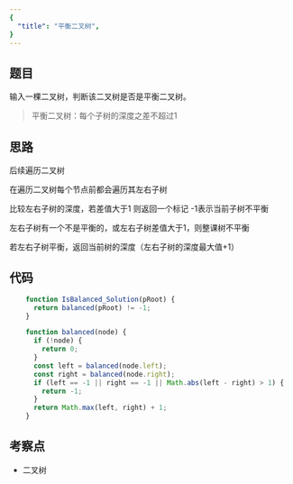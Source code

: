 ```yaml
---
{
  "title": "平衡二叉树",
}
---
```


## 题目

输入一棵二叉树，判断该二叉树是否是平衡二叉树。

> 平衡二叉树：每个子树的深度之差不超过1


## 思路

后续遍历二叉树

在遍历二叉树每个节点前都会遍历其左右子树

比较左右子树的深度，若差值大于1 则返回一个标记 -1表示当前子树不平衡

左右子树有一个不是平衡的，或左右子树差值大于1，则整课树不平衡

若左右子树平衡，返回当前树的深度（左右子树的深度最大值+1）

## 代码

```js
    function IsBalanced_Solution(pRoot) {
      return balanced(pRoot) != -1;
    }

    function balanced(node) {
      if (!node) {
        return 0;
      }
      const left = balanced(node.left);
      const right = balanced(node.right);
      if (left == -1 || right == -1 || Math.abs(left - right) > 1) {
        return -1;
      }
      return Math.max(left, right) + 1;
    }
```

## 考察点

- 二叉树